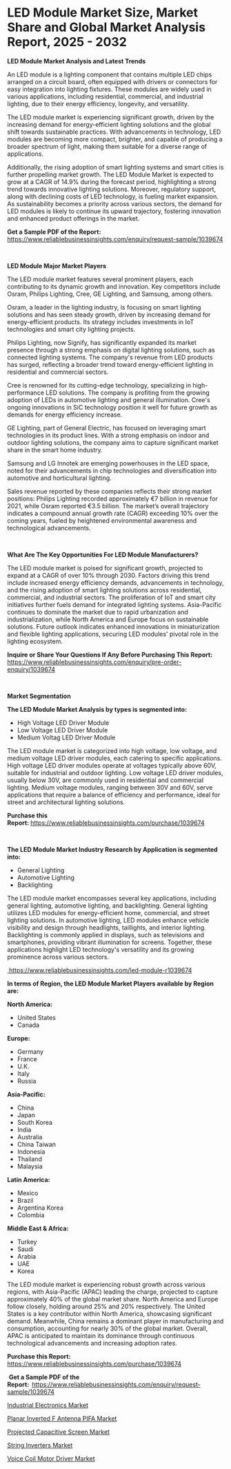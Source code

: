 <p><h1>LED Module Market Size, Market Share and Global Market Analysis Report, 2025 - 2032</h1></p><p><strong>LED Module Market Analysis and Latest Trends</strong></p>
<p><p>An LED module is a lighting component that contains multiple LED chips arranged on a circuit board, often equipped with drivers or connectors for easy integration into lighting fixtures. These modules are widely used in various applications, including residential, commercial, and industrial lighting, due to their energy efficiency, longevity, and versatility. </p><p>The LED module market is experiencing significant growth, driven by the increasing demand for energy-efficient lighting solutions and the global shift towards sustainable practices. With advancements in technology, LED modules are becoming more compact, brighter, and capable of producing a broader spectrum of light, making them suitable for a diverse range of applications. </p><p>Additionally, the rising adoption of smart lighting systems and smart cities is further propelling market growth. The LED Module Market is expected to grow at a CAGR of 14.9% during the forecast period, highlighting a strong trend towards innovative lighting solutions. Moreover, regulatory support, along with declining costs of LED technology, is fueling market expansion. As sustainability becomes a priority across various sectors, the demand for LED modules is likely to continue its upward trajectory, fostering innovation and enhanced product offerings in the market.</p></p>
<p><strong>Get a Sample PDF of the Report:&nbsp;</strong> <a href="https://www.reliablebusinessinsights.com/enquiry/request-sample/1039674?utm_campaign=1138&utm_medium=2&utm_source=Github&utm_content=ia&utm_term=06042025&utm_id=led-module">https://www.reliablebusinessinsights.com/enquiry/request-sample/1039674</a></p>
<p>&nbsp;</p>
<p><strong>LED Module Major Market Players</strong></p>
<p><p>The LED module market features several prominent players, each contributing to its dynamic growth and innovation. Key competitors include Osram, Philips Lighting, Cree, GE Lighting, and Samsung, among others.</p><p>Osram, a leader in the lighting industry, is focusing on smart lighting solutions and has seen steady growth, driven by increasing demand for energy-efficient products. Its strategy includes investments in IoT technologies and smart city lighting projects.</p><p>Philips Lighting, now Signify, has significantly expanded its market presence through a strong emphasis on digital lighting solutions, such as connected lighting systems. The company's revenue from LED products has surged, reflecting a broader trend toward energy-efficient lighting in residential and commercial sectors.</p><p>Cree is renowned for its cutting-edge technology, specializing in high-performance LED solutions. The company is profiting from the growing adoption of LEDs in automotive lighting and general illumination. Cree's ongoing innovations in SiC technology position it well for future growth as demands for energy efficiency increase.</p><p>GE Lighting, part of General Electric, has focused on leveraging smart technologies in its product lines. With a strong emphasis on indoor and outdoor lighting solutions, the company aims to capture significant market share in the smart home industry.</p><p>Samsung and LG Innotek are emerging powerhouses in the LED space, noted for their advancements in chip technologies and diversification into automotive and horticultural lighting. </p><p>Sales revenue reported by these companies reflects their strong market positions: Philips Lighting recorded approximately €7 billion in revenue for 2021, while Osram reported €3.5 billion. The market’s overall trajectory indicates a compound annual growth rate (CAGR) exceeding 10% over the coming years, fueled by heightened environmental awareness and technological advancements.</p></p>
<p>&nbsp;</p>
<p><strong>What Are The Key Opportunities For LED Module Manufacturers?</strong></p>
<p><p>The LED module market is poised for significant growth, projected to expand at a CAGR of over 10% through 2030. Factors driving this trend include increased energy efficiency demands, advancements in technology, and the rising adoption of smart lighting solutions across residential, commercial, and industrial sectors. The proliferation of IoT and smart city initiatives further fuels demand for integrated lighting systems. Asia-Pacific continues to dominate the market due to rapid urbanization and industrialization, while North America and Europe focus on sustainable solutions. Future outlook indicates enhanced innovations in miniaturization and flexible lighting applications, securing LED modules' pivotal role in the lighting ecosystem.</p></p>
<p><strong>Inquire or Share Your Questions If Any Before Purchasing This Report:</strong> <a href="https://www.reliablebusinessinsights.com/enquiry/pre-order-enquiry/1039674?utm_campaign=1138&utm_medium=2&utm_source=Github&utm_content=ia&utm_term=06042025&utm_id=led-module">https://www.reliablebusinessinsights.com/enquiry/pre-order-enquiry/1039674</a></p>
<p>&nbsp;</p>
<p><strong>Market Segmentation</strong></p>
<p><strong>The LED Module Market Analysis by types is segmented into:</strong></p>
<p><ul><li>High Voltage LED Driver Module</li><li>Low Voltage LED Driver Module</li><li>Medium Voltag LED Driver Module</li></ul></p>
<p><p>The LED module market is categorized into high voltage, low voltage, and medium voltage LED driver modules, each catering to specific applications. High voltage LED driver modules operate at voltages typically above 60V, suitable for industrial and outdoor lighting. Low voltage LED driver modules, usually below 30V, are commonly used in residential and commercial lighting. Medium voltage modules, ranging between 30V and 60V, serve applications that require a balance of efficiency and performance, ideal for street and architectural lighting solutions.</p></p>
<p><strong>Purchase this Report:&nbsp;</strong><a href="https://www.reliablebusinessinsights.com/purchase/1039674?utm_campaign=1138&utm_medium=2&utm_source=Github&utm_content=ia&utm_term=06042025&utm_id=led-module">https://www.reliablebusinessinsights.com/purchase/1039674</a></p>
<p>&nbsp;</p>
<p><strong>The LED Module Market Industry Research by Application is segmented into:</strong></p>
<p><ul><li>General Lighting</li><li>Automotive Lighting</li><li>Backlighting</li></ul></p>
<p><p>The LED module market encompasses several key applications, including general lighting, automotive lighting, and backlighting. General lighting utilizes LED modules for energy-efficient home, commercial, and street lighting solutions. In automotive lighting, LED modules enhance vehicle visibility and design through headlights, taillights, and interior lighting. Backlighting is commonly applied in displays, such as televisions and smartphones, providing vibrant illumination for screens. Together, these applications highlight LED technology's versatility and its growing prominence across various sectors.</p></p>
<p><a href="https://www.reliablebusinessinsights.com/led-module-r1039674?utm_campaign=1138&utm_medium=2&utm_source=Github&utm_content=ia&utm_term=06042025&utm_id=led-module">&nbsp;https://www.reliablebusinessinsights.com/led-module-r1039674</a></p>
<p><strong>In terms of Region, the LED Module Market Players available by Region are:</strong></p>
<p>
    <p> <strong> North America: </strong>
        <ul>
            <li>United States</li>
            <li>Canada</li>
        </ul>
        </p> 
    <p> <strong> Europe: </strong>
        <ul>
            <li>Germany</li>
            <li>France</li>
            <li>U.K.</li>
            <li>Italy</li>
            <li>Russia</li>
        </ul>
        </p> 
    <p> <strong> Asia-Pacific: </strong>
        <ul>
            <li>China</li>
            <li>Japan</li>
            <li>South Korea</li>
            <li>India</li>
            <li>Australia</li>
            <li>China Taiwan</li>
            <li>Indonesia</li>
            <li>Thailand</li>
            <li>Malaysia</li>
        </ul>
        </p> 
    <p> <strong> Latin America: </strong>
        <ul>
            <li>Mexico</li>
            <li>Brazil</li>
            <li>Argentina Korea</li>
            <li>Colombia</li>
        </ul>
        </p> 
    <p> <strong> Middle East & Africa: </strong>
        <ul>
            <li>Turkey</li>
            <li>Saudi</li>
            <li>Arabia</li>
            <li>UAE</li>
            <li>Korea</li>
        </ul>
    </p>
    </p>
<p><p>The LED module market is experiencing robust growth across various regions, with Asia-Pacific (APAC) leading the charge, projected to capture approximately 40% of the global market share. North America and Europe follow closely, holding around 25% and 20% respectively. The United States is a key contributor within North America, showcasing significant demand. Meanwhile, China remains a dominant player in manufacturing and consumption, accounting for nearly 30% of the global market. Overall, APAC is anticipated to maintain its dominance through continuous technological advancements and increasing adoption rates.</p></p>
<p><strong>Purchase this Report: </strong><a href="https://www.reliablebusinessinsights.com/purchase/1039674?utm_campaign=1138&utm_medium=2&utm_source=Github&utm_content=ia&utm_term=06042025&utm_id=led-module">https://www.reliablebusinessinsights.com/purchase/1039674</a></p>
<p>&nbsp;<strong>Get a Sample PDF of the Report:&nbsp;&nbsp;</strong><a href="https://www.reliablebusinessinsights.com/enquiry/request-sample/1039674?utm_campaign=1138&utm_medium=2&utm_source=Github&utm_content=ia&utm_term=06042025&utm_id=led-module">https://www.reliablebusinessinsights.com/enquiry/request-sample/1039674</a></p>
<p><strong></strong></p>
<p><p><a href="https://github.com/hurstsaqibyl/Market-Research-Report-List-1/blob/main/industrial-electronics-market.md?utm_campaign=1138&utm_medium=2&utm_source=Github&utm_content=ia&utm_term=06042025&utm_id=led-module">Industrial Electronics Market</a></p><p><a href="https://github.com/roehrtizonov/Market-Research-Report-List-1/blob/main/planar-inverted-f-antenna-pifa-market.md?utm_campaign=1138&utm_medium=2&utm_source=Github&utm_content=ia&utm_term=06042025&utm_id=led-module">Planar Inverted F Antenna PIFA Market</a></p><p><a href="https://github.com/paullsiskec4/Market-Research-Report-List-1/blob/main/projected-capacitive-screen-market.md?utm_campaign=1138&utm_medium=2&utm_source=Github&utm_content=ia&utm_term=06042025&utm_id=led-module">Projected Capacitive Screen Market</a></p><p><a href="https://github.com/altafvaraswj/Market-Research-Report-List-1/blob/main/string-inverters-market.md?utm_campaign=1138&utm_medium=2&utm_source=Github&utm_content=ia&utm_term=06042025&utm_id=led-module">String Inverters Market</a></p><p><a href="https://github.com/sgroitrieu7f/Market-Research-Report-List-1/blob/main/voice-coil-motor-driver-market.md?utm_campaign=1138&utm_medium=2&utm_source=Github&utm_content=ia&utm_term=06042025&utm_id=led-module">Voice Coil Motor Driver Market</a></p></p>